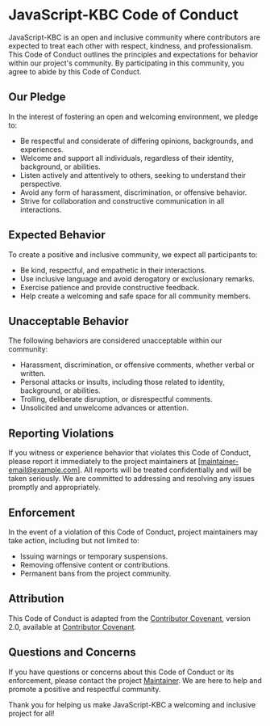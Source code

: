 # JavaScript-KBC Code of Conduct

JavaScript-KBC is an open and inclusive community where contributors are expected to treat each other with respect, kindness, and professionalism. This Code of Conduct outlines the principles and expectations for behavior within our project's community. By participating in this community, you agree to abide by this Code of Conduct.

## Our Pledge

In the interest of fostering an open and welcoming environment, we pledge to:

- Be respectful and considerate of differing opinions, backgrounds, and experiences.
- Welcome and support all individuals, regardless of their identity, background, or abilities.
- Listen actively and attentively to others, seeking to understand their perspective.
- Avoid any form of harassment, discrimination, or offensive behavior.
- Strive for collaboration and constructive communication in all interactions.

## Expected Behavior

To create a positive and inclusive community, we expect all participants to:

- Be kind, respectful, and empathetic in their interactions.
- Use inclusive language and avoid derogatory or exclusionary remarks.
- Exercise patience and provide constructive feedback.
- Help create a welcoming and safe space for all community members.

## Unacceptable Behavior

The following behaviors are considered unacceptable within our community:

- Harassment, discrimination, or offensive comments, whether verbal or written.
- Personal attacks or insults, including those related to identity, background, or abilities.
- Trolling, deliberate disruption, or disrespectful comments.
- Unsolicited and unwelcome advances or attention.

## Reporting Violations

If you witness or experience behavior that violates this Code of Conduct, please report it immediately to the project maintainers at [maintainer-email@example.com]. All reports will be treated confidentially and will be taken seriously. We are committed to addressing and resolving any issues promptly and appropriately.

## Enforcement

In the event of a violation of this Code of Conduct, project maintainers may take action, including but not limited to:

- Issuing warnings or temporary suspensions.
- Removing offensive content or contributions.
- Permanent bans from the project community.

## Attribution

This Code of Conduct is adapted from the [Contributor Covenant](https://www.contributor-covenant.org/), version 2.0, available at [Contributor Covenant](https://www.contributor-covenant.org/version/2/1/code_of_conduct/).

## Questions and Concerns

If you have questions or concerns about this Code of Conduct or its enforcement, please contact the project [Maintainer](mailto:rockstarpabitra2204@gmail.com). We are here to help and promote a positive and respectful community.

Thank you for helping us make JavaScript-KBC a welcoming and inclusive project for all!